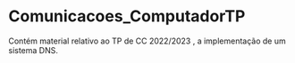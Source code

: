 # Comunicacoes_ComputadorTP

Contém material relativo ao TP de CC 2022/2023 , a implementação de um sistema DNS.
